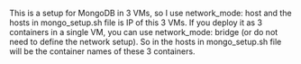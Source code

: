 This is a setup for MongoDB in 3 VMs, so I use network_mode: host and the hosts in mongo_setup.sh file is IP of this 3 VMs.
If you deploy it as 3 containers in a single VM, you can use network_mode: bridge (or do not need to define the network setup). So in the hosts in mongo_setup.sh file will be the container names of these 3 containers.
